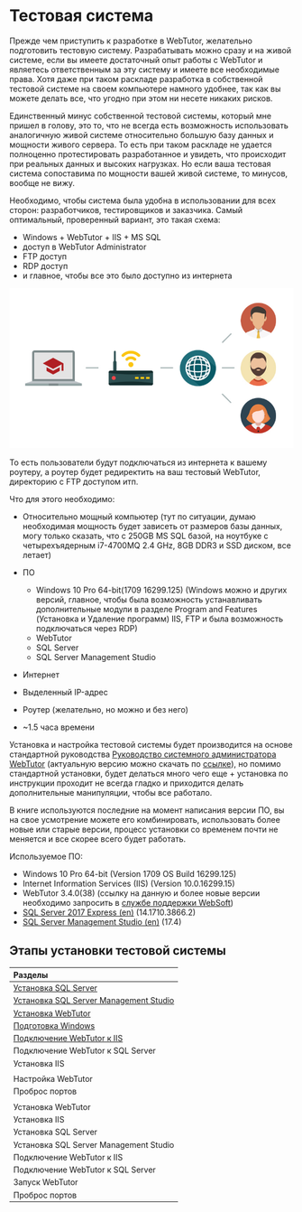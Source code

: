 # Тестовая система

Прежде чем приступить к разработке в WebTutor, желательно подготовить тестовую систему. Разрабатывать можно сразу и на живой системе, если вы имеете достаточный опыт работы с WebTutor и являетесь ответственным за эту систему и имеете все необходимые права. Хотя даже при таком раскладе разработка в собственной тестовой системе на своем компьютере намного удобнее, так как вы можете делать все, что угодно при этом ни несете никаких рисков.

Единственный минус собственной тестовой системы, который мне пришел в голову, это то, что не всегда есть возможность использовать аналогичную живой системе относительно большую базу данных и мощности живого сервера. То есть при таком раскладе не удается полноценно протестировать разработанное и увидеть, что происходит при реальных данных и высоких нагрузках. Но если ваша тестовая система сопоставима по мощности вашей живой системе, то минусов, вообще не вижу.

Необходимо, чтобы система была удобна в использовании для всех сторон: разработчиков, тестировщиков и заказчика. Самый оптимальный, проверенный вариант, это такая схема:

* Windows + WebTutor + IIS + MS SQL 
* доступ в WebTutor Administrator
* FTP доступ
* RDP доступ
* и главное, чтобы все это было доступно из интернета

![](/Development/TestSystem/1.jpg)

То есть пользователи будут подключаться из интернета к вашему роутеру, а роутер будет редиректить на ваш тестовый WebTutor, директорию с FTP доступом итп.

Что для этого необходимо:

* Относительно мощный компьютер \(тут по ситуации, думаю необходимая мощность будет зависеть от размеров базы данных, могу только сказать, что c 250GB MS SQL базой, на ноутбуке с четырехъядерным i7-4700MQ 2.4 GHz, 8GB DDR3 и SSD диском, все летает\)
* ПО

  * Windows 10 Pro 64-bit\(1709 16299.125\) \(Windows можно и других версий, главное, чтобы была возможность устанавливать дополнительные модули в разделе Program and Features \(Установка и Удаление программ\) IIS, FTP и была возможность подключаться через RDP\)
  * WebTutor
  * SQL Server
  * SQL Server Management Studio

* Интернет

* Выделенный IP-адрес

* Роутер \(желательно, но можно и без него\)

* ~1.5 часа времени

Установка и настройка тестовой системы будет производится на основе стандартной руководства [Руководство системного администратора WebTutor](/Development/TestSystem/WebTutorInstallation.pdf) \(актуальную версию можно скачать по [ссылке](http://news.websoft.ru/view_doc.html?mode=doc_type&object_id=5486421379493803019&doc_id=5900009198344233385&section_id=5903427210833450983)\), но помимо стандартной установки, будет делаться много чего еще + установка по инструкции проходит не всегда гладко и приходится делать дополнительные манипуляции, чтобы все работало.

В книге используются последние на момент написания версии ПО, вы на свое усмотрение можете его комбинировать, использовать более новые или старые версии, процесс установки со временем почти не меняется и все скорее всего будет работать.

Используемое ПО:

* Windows 10 Pro 64-bit \(Version 1709  OS Build 16299.125\)
* Internet Information Services \(IIS\) \(Version 10.0.16299.15\)
* WebTutor 3.4.0\(38\) \(ссылку на данную и более новые версии необходимо запросить в [службе поддержки WebSoft](http://news.websoft.ru)\)
* [SQL Server 2017 Express \(en\)](https://www.microsoft.com/en-us/download/details.aspx?id=55994) \(14.1710.3866.2\)
* [SQL Server Management Studio \(en\)](https://go.microsoft.com/fwlink/?linkid=864329&clcid=0x409) \(17.4\)

## Этапы установки тестовой системы

| Разделы |
| :--- |
| [Установка SQL Server](/Development/TestSystem/InstallationSQLServer/README.md) |
| [Установка SQL Server Management Studio](/Development/TestSystem/InstallationSSMS/README.md) |
| [Установка WebTutor](/Development/TestSystem/InstallationWebTutor/README.md) |
| [Подготовка Windows](/Development/TestSystem/PrepairingWindows/README.md) |
| [Подключение WebTutor к IIS](/Development/TestSystem/StartWebTutorIISMode/README.md) |
| Подключение WebTutor к SQL Server |
| Установка IIS |
|  |
| Настройка WebTutor |
| Проброс портов |
|  |
| Установка WebTutor |
| Установка IIS |
| Установка SQL Server |
| Установка SQL Server Management Studio |
| Подключение WebTutor к IIS |
| Подключение WebTutor к SQL Server |
| Запуск WebTutor |
| Проброс портов |



